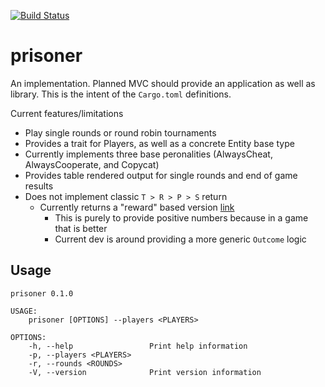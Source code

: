 [![Build Status](https://cloud.drone.io/api/badges/iancullinane/prisoner-rust/status.svg)](https://cloud.drone.io/iancullinane/prisoner-rust)

prisoner
========

An implementation. Planned MVC should provide an application as well as library. This is the intent of the `Cargo.toml` definitions. 

Current features/limitations
* Play single rounds or round robin tournaments
* Provides a trait for Players, as well as a concrete Entity base type
* Currently implements three base peronalities (AlwaysCheat, AlwaysCooperate, and Copycat)
* Provides table rendered output for single rounds and end of game results
* Does not implement classic `T > R > P > S` return
  * Currently returns a "reward" based version [link](https://github.com/iancullinane/prisoner-rust/blob/master/src/lib.rs#L13-L19)
    * This is purely to provide positive numbers because in a game that is better
    * Current dev is around providing a more generic `Outcome` logic

## Usage

```
prisoner 0.1.0

USAGE:
    prisoner [OPTIONS] --players <PLAYERS>

OPTIONS:
    -h, --help                 Print help information
    -p, --players <PLAYERS>    
    -r, --rounds <ROUNDS>      
    -V, --version              Print version information
```
